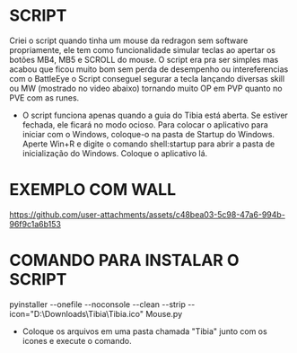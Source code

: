 # SCRIPT

Criei o script quando tinha um mouse da redragon sem software propriamente, ele tem como funcionalidade simular teclas ao apertar os botões MB4, MB5 e SCROLL do mouse. O script era pra ser simples mas acabou que ficou muito bom sem perda de desempenho ou intereferencias com o BattleEye o Script conseguel segurar a tecla lançando diversas skill ou MW (mostrado no video abaixo) tornando muito OP em PVP quanto no PVE com as runes.

* O script funciona apenas quando a guia do Tibia está aberta. Se estiver fechada, ele ficará no modo ocioso. Para colocar o aplicativo para iniciar com o Windows, coloque-o na pasta de Startup do Windows. Aperte Win+R e digite o comando shell:startup para abrir a pasta de inicialização do Windows. Coloque o aplicativo lá.

# EXEMPLO COM WALL

https://github.com/user-attachments/assets/c48bea03-5c98-47a6-994b-96f9c1a6b153


# COMANDO PARA INSTALAR O SCRIPT

pyinstaller --onefile --noconsole --clean --strip --icon="D:\Downloads\Tibia\Tibia.ico" Mouse.py

* Coloque os arquivos em uma pasta chamada "Tibia" junto com os icones e execute o comando.
